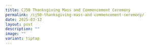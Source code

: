 ```yaml
---
title: CJ50 Thanksgiving Mass and Commencement Ceremony
permalink: /cj50-thanksgiving-mass-and-commencement-ceremony/
date: 2025-03-12
layout: post
description: ""
image: ""
variant: tiptap
---
```

